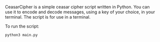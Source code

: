 
CeasarCipher is a simple ceasar cipher script written in Python. You can use it to encode and decode messages, using a key of your choice, in your terminal.
The script is for use in a terminal.


To run the script:

```
python3 main.py
```
